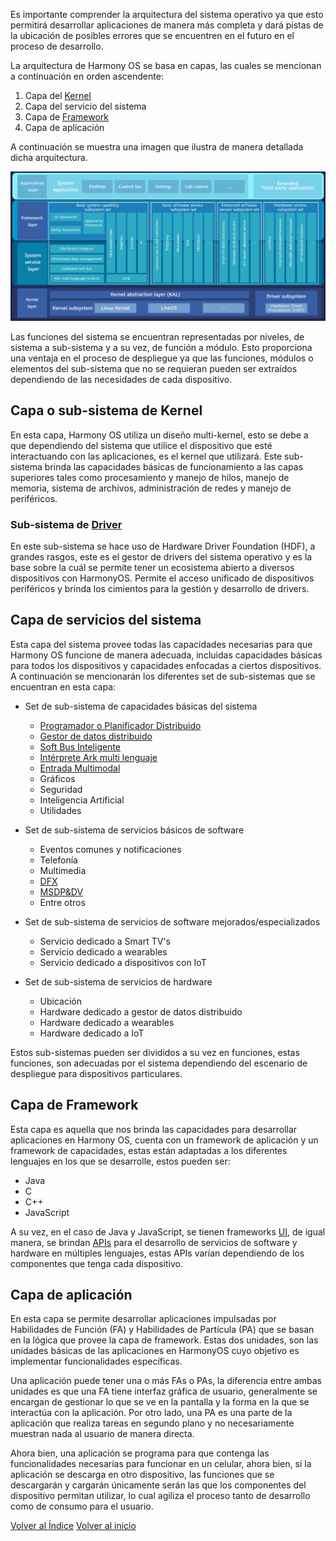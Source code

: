 Es importante comprender la arquitectura del sistema operativo ya que esto permitirá desarrollar aplicaciones de manera más completa y dará pistas de la ubicación de posibles errores que se encuentren en el futuro en el proceso de desarrollo.

La arquitectura de Harmony OS se basa en capas, las cuales se mencionan a continuación en orden ascendente:

1. Capa del [Kernel](../../Conceptos%20&%20Definiciones/Kernel.md)
2. Capa del servicio del sistema
3. Capa de [Framework](../../Conceptos%20&%20Definiciones/Framework.md)
4. Capa de aplicación

A continuación se muestra una imagen que ilustra de manera detallada dicha arquitectura.

![Foto Arquitectura](../../Imagenes/ArquitecturaHarmonyOS.png)


Las funciones del sistema se encuentran representadas por niveles, de sistema a sub-sistema y a su vez, de función a módulo. Esto proporciona una ventaja en el proceso de despliegue ya que las funciones, módulos o elementos del sub-sistema que no se requieran pueden ser extraídos dependiendo de las necesidades de cada dispositivo.

## Capa o sub-sistema de Kernel

En esta capa, Harmony OS utiliza un diseño multi-kernel, esto se debe a que dependiendo del sistema que utilice el dispositivo que esté interactuando con las aplicaciones, es el kernel que utilizará. Este sub-sistema brinda las capacidades básicas de funcionamiento a las capas superiores tales como procesamiento y manejo de hilos, manejo de memoria, sistema de archivos, administración de redes y manejo de periféricos.

### Sub-sistema de [Driver](../../Conceptos%20&%20Definiciones/Driver.md)

En este sub-sistema se hace uso de Hardware Driver Foundation (HDF), a grandes rasgos, este es el gestor de drivers del sistema operativo y es la base sobre la cuál se permite tener un ecosistema abierto a diversos dispositivos con HarmonyOS. Permite el acceso unificado de dispositivos periféricos y brinda los cimientos para la gestión y desarrollo de drivers.

## Capa de servicios del sistema

Esta capa del sistema provee todas las capacidades necesarias para que Harmony OS funcione de manera adecuada, incluidas capacidades básicas para todos los dispositivos y capacidades enfocadas a ciertos dispositivos. A continuación se mencionarán los diferentes set de sub-sistemas que se encuentran en esta capa:

- Set de sub-sistema de capacidades básicas del sistema
	- [Programador o Planificador Distribuido](../../Conceptos%20&%20Definiciones/Programador%20o%20Planificador%20Distribuido.md)
	- [Gestor de datos distribuido](../../Conceptos%20&%20Definiciones/Gestor%20de%datos%20distribuido.md)
	- [Soft Bus Inteligente](../../Conceptos%20&%20Definiciones/Soft%20Bus%20Inteligente.md)
	- [Intérprete Ark multi lenguaje](../../Conceptos%20&%20Definiciones/Intérprete%20Ark%20multi%20lenguaje.md)
	- [Entrada Multimodal](../../Conceptos%20&%20Definiciones/Entrada%20Multimodal.md)
	- Gráficos
	- Seguridad
	- Inteligencia Artificial
	- Utilidades

- Set de sub-sistema de servicios básicos de software
	- Eventos comunes y notificaciones
	- Telefonía
	- Multimedia
	- [DFX](../../Conceptos%20&%20Definiciones/DFX.md)
	- [MSDP&DV](../../Conceptos%20&%20Definiciones/MSDP&DV.md)
	- Entre otros

- Set de sub-sistema de servicios de software mejorados/especializados
	- Servicio dedicado a Smart TV's
	- Servicio dedicado a wearables
	- Servicio dedicado a dispositivos con IoT

- Set de sub-sistema de servicios de hardware
	- Ubicación
	- Hardware dedicado a gestor de datos distribuido
	- Hardware dedicado a wearables
	- Hardware dedicado a IoT

Estos sub-sistemas pueden ser divididos a su vez en funciones, estas funciones, son adecuadas por el sistema dependiendo del escenario de despliegue para dispositivos particulares.


## Capa de Framework

Esta capa es aquella que nos brinda las capacidades para desarrollar aplicaciones en Harmony OS, cuenta con un framework de aplicación y un framework de capacidades, estas están adaptadas a los diferentes lenguajes en los que se desarrolle, estos pueden ser:

- Java
- C
- C++
- JavaScript

A su vez, en el caso de Java y JavaScript, se tienen frameworks [UI](../../Conceptos%20&%20Definiciones/UI.md), de igual manera, se brindan [APIs](../../Conceptos%20&%20Definiciones/API.md) para el desarrollo de servicios de software y hardware en múltiples lenguajes, estas APIs varían dependiendo de los componentes que tenga cada dispositivo.


## Capa de aplicación

En esta capa se permite desarrollar aplicaciones impulsadas por Habilidades de Función (FA) y Habilidades de Partícula (PA) que se basan en la lógica que provee la capa de framework. Estas dos unidades, son las unidades básicas de las aplicaciones en HarmonyOS cuyo objetivo es implementar funcionalidades específicas.

Una aplicación puede tener una o más FAs o PAs, la diferencia entre ambas unidades es que una FA tiene interfaz gráfica de usuario, generalmente se encargan de gestionar lo que se ve en la pantalla y la forma en la que se interactúa con la aplicación.  Por otro lado, una PA es una parte de la aplicación que realiza tareas en segundo plano y no necesariamente muestran nada al usuario de manera directa.

Ahora bien, una aplicación se programa para que contenga las funcionalidades necesarias para funcionar en un celular, ahora bien, si la aplicación se descarga en otro dispositivo, las funciones que se descargarán y cargarán únicamente serán las que los componentes del dispositivo permitan utilizar, lo cual agiliza el proceso tanto de desarrollo como de consumo para el usuario. 

[Volver al Índice](../Acerca%20de%20Harmony%20OS.md)
[Volver al inicio](../../Bitácora%20de%20Proyecto.md)
